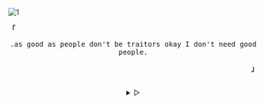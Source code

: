 ![1](https://user-images.githubusercontent.com/58392246/176666069-3babdc87-075a-43c1-82e9-12766f45c278.jpg)
<p align="left"><b><samp>「</samp></b></p>
  <p align="center">
    <samp>
      .as good as people don't be traitors okay I don't need good people.
  </p>
<p align="right"><b><samp>」</samp></b></p>

<br>

<details align="center">
<summary> &#9655;</summary>

<h2></h2><br>
<p align="center">   
   [<a href="mrghostfamily1@gmail.com">e-mail</a>]
  </samp>
</p>

<h2></h2><br>

```sh
curl -sL https://git.io/JKsMD | gpg --import
```

```console
B9BD C551 5AF4 9F42 CBC8 CF39 7D03 DB4D 862E A826
```
</details>

